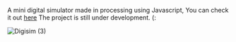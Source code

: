 A mini digital simulator made in processing using Javascript, You can check it out [here](https://www.khanacademy.org/computer-programming/digital-logic-simulator-unfinished/4724821477343232)
The project is still under development.
(:

![Digisim (3)](https://user-images.githubusercontent.com/116943667/225312301-6417131e-3c16-415e-9f65-94544b3f01d4.png)
